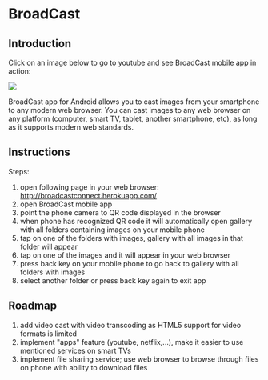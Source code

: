 # BroadCast

## Introduction

Click on an image below to go to youtube and see BroadCast mobile app in action:

[![](http://img.youtube.com/vi/wxSpFuYtGgo/0.jpg)](http://www.youtube.com/watch?v=wxSpFuYtGgo "")

BroadCast app for Android allows you to cast images from your smartphone to any modern web browser.
You can cast images to any web browser on any platform (computer, smart TV, tablet, another smartphone, etc), as long as it supports modern web standards.

## Instructions

Steps:
1) open following page in your web browser: http://broadcastconnect.herokuapp.com/
2) open BroadCast mobile app
3) point the phone camera to QR code displayed in the browser
4) when phone has recognized QR code it will automatically open gallery with all folders containing images on your mobile phone
5) tap on one of the folders with images, gallery with all images in that folder will appear
6) tap on one of the images and it will appear in your web browser
7) press back key on your mobile phone to go back to gallery with all folders with images
8) select another folder or press back key again to exit app

## Roadmap
1) add video cast with video transcoding as HTML5 support for video formats is limited
2) implement "apps" feature (youtube, netflix,...), make it easier to use mentioned services on smart TVs
3) implement file sharing service; use web browser to browse through files on phone with ability to download files
